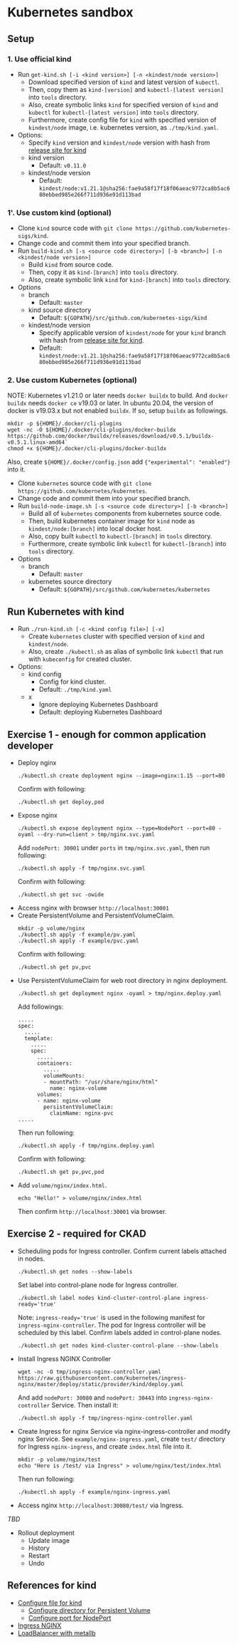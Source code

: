 Kubernetes sandbox
==================

## Setup

### 1. Use official kind

* Run `get-kind.sh [-i <kind version>] [-n <kindest/node version>]`
  + Download specified version of `kind` and latest version of `kubectl`.
  + Then, copy them as `kind-[version]` and `kubectl-[latest version]` into `tools` directory.
  + Also, create symbolic links `kind` for specified version of `kind` and `kubectl` for `kubectl-[latest version]` into `tools` directory.
  + Furthermore, create config file for `kind` with specified version of `kindest/node` image, i.e. kubernetes version, as `./tmp/kind.yaml`.
* Options:
  + Specify `kind` version and `kindest/node` version with hash from [release site for kind](https://github.com/kubernetes-sigs/kind/releases)
  + kind version
    - Default: `v0.11.0`
  + kindest/node version
    - Default: `kindest/node:v1.21.1@sha256:fae9a58f17f18f06aeac9772ca8b5ac680ebbed985e266f711d936e91d113bad`

### 1'. Use custom kind (optional)

* Clone `kind` source code with `git clone https://github.com/kubernetes-sigs/kind`.
* Change code and commit them into your specified branch.
* Run `build-kind.sh [-s <source code directory>] [-b <branch>] [-n <kindest/node version>]`
  + Build `kind` from source code.
  + Then, copy it as `kind-[branch]` into `tools` directory.
  + Also, create symbolic link `kind` for `kind-[branch]` into `tools` directory.
* Options
  + branch
    - Default: `master`
  + kind source directory
    - Default: `${GOPATH}/src/github.com/kubernetes-sigs/kind`
  + kindest/node version
    - Specify applicable version of `kindest/node` for your `kind` branch with hash from [release site for kind](https://github.com/kubernetes-sigs/kind/releases).
    - Default: `kindest/node:v1.21.1@sha256:fae9a58f17f18f06aeac9772ca8b5ac680ebbed985e266f711d936e91d113bad`

### 2. Use custom Kubernetes (optional)

NOTE: Kubernetes v1.21.0 or later needs `docker buildx` to build. And `docker buildx` needs `docker ce` v19.03 or later. In ubuntu 20.04, the version of docker is v19.03.x but not enabled `buildx`. If so, setup `buildx` as followings.

```
mkdir -p ${HOME}/.docker/cli-plugins
wget -nc -O ${HOME}/.docker/cli-plugins/docker-buildx https://github.com/docker/buildx/releases/download/v0.5.1/buildx-v0.5.1.linux-amd64`
chmod +x ${HOME}/.docker/cli-plugins/docker-buildx
```

Also, create `${HOME}/.docker/config.json` add `{"experimental": "enabled"}` into it. 

* Clone `kubernetes` source code with `git clone https://github.com/kubernetes/kubernetes`.
* Change code and commit them into your specified branch.
* Run `build-node-image.sh [-s <source code directory>] [-b <branch>]`
  + Build all of `kubernetes` components from kubernetes source code.
  + Then, build kubernetes container image for `kind` node as `kindest/node:[branch]` into local docker host.
  + Also, copy built `kubectl` to `kubectl-[branch]` in `tools` directory.
  + Furthermore, create symbolic link `kubectl` for `kubectl-[branch]` into `tools` directory.
* Options
  + branch
    - Default: `master`
  + kubernetes source directory
    - Default: `${GOPATH}/src/github.com/kubernetes/kubernetes`

## Run Kubernetes with kind

* Run `./run-kind.sh [-c <kind config file>] [-x]`
  + Create `kubernetes` cluster with specified version of `kind` and `kindest/node`.
  + Also, create `./kubectl.sh` as alias of symbolic link `kubectl` that run with `kubeconfig` for created cluster.
* Options:
  + kind config
    - Config for kind cluster.
    - Default: `./tmp/kind.yaml`
  + x
    - Ignore deploying Kubernetes Dashboard
    - Default: deploying Kubernetes Dashboard

## Exercise 1 - enough for common application developer

* Deploy nginx
  ```
  ./kubectl.sh create deployment nginx --image=nginx:1.15 --port=80
  ```
  Confirm with following:
  ```
  ./kubectl.sh get deploy,pod
  ```
* Expose nginx
  ```
  ./kubectl.sh expose deployment nginx --type=NodePort --port=80 -oyaml --dry-run=client > tmp/nginx.svc.yaml
  ```
  Add `nodePort: 30001` under `ports` in `tmp/nginx.svc.yaml`, then run following:
  ```
  ./kubectl.sh apply -f tmp/nginx.svc.yaml
  ```
  Confirm with following:
  ```
  ./kubectl.sh get svc -owide
  ```
* Access nginx with browser `http://localhost:30001`
* Create PersistentVolume and PersistentVolumeClaim.
  ```
  mkdir -p volume/nginx
  ./kubectl.sh apply -f example/pv.yaml
  ./kubectl.sh apply -f example/pvc.yaml
  ```
  Confirm with following:
  ```
  ./kubectl.sh get pv,pvc
  ```
* Use PersistentVolumeClaim for web root directory in nginx deployment.
  ```
  ./kubectl.sh get deployment nginx -oyaml > tmp/nginx.deploy.yaml
  ```
  Add followings:
  ```
  .....
  spec:
    .....
    template:
      .....
      spec:
        .....
        containers:
          .....
          volumeMounts:
          - mountPath: "/usr/share/nginx/html"
            name: nginx-volume
        volumes:
        - name: nginx-volume
          persistentVolumeClaim:
            claimName: nginx-pvc
  .....
  ```
  Then run following:
  ```
  ./kubectl.sh apply -f tmp/nginx.deploy.yaml
  ```
  Confirm with following:
  ```
  ./kubectl.sh get pv,pvc,pod
  ```
* Add `volume/nginx/index.html`.
  ```
  echo "Hello!" > volume/nginx/index.html
  ```
  Then confirm `http://localhost:30001` via browser.

## Exercise 2 - required for CKAD

* Scheduling pods for Ingress controller.
  Confirm current labels attached in nodes.
  ```
  ./kubectl.sh get nodes --show-labels
  ```
  Set label into control-plane node for Ingress controller.
  ```
  ./kubectl.sh label nodes kind-cluster-control-plane ingress-ready='true'
  ```
  Note: `ingress-ready='true'` is used in the following manifest for `ingress-nginx-controller`. The pod for Ingress controller will be scheduled by this label.
  Confirm labels added in control-plane nodes.
  ```
  ./kubectl.sh get nodes kind-cluster-control-plane --show-labels
  ```
* Install Ingress NGINX Controller
  ```
  wget -nc -O tmp/ingress-nginx-controller.yaml https://raw.githubusercontent.com/kubernetes/ingress-nginx/master/deploy/static/provider/kind/deploy.yaml
  ```
  And add `nodePort: 30080` and `nodePort: 30443` into `ingress-nginx-controller` Service.
  Then install it:
  ```
  ./kubectl.sh apply -f tmp/ingress-nginx-controller.yaml
  ```
* Create Ingress for nginx Service via nginx-ingress-controller and modify nginx Service.
  See `example/nginx-ingress.yaml`, create `test/` directory for Ingress `nginx-ingress`, and create `index.html` file into it.
  ```
  mkdir -p volume/nginx/test
  echo "Here is /test/ via Ingress" > volume/nginx/test/index.html
  ```
  Then run following:
  ```
  ./kubectl.sh apply -f example/nginx-ingress.yaml
  ```
* Access nginx `http://localhost:30080/test/` via Ingress.

_TBD_

* Rollout deployment
  + Update image
  + History
  + Restart
  + Undo

## References for kind

* [Configure file for kind](https://kind.sigs.k8s.io/docs/user/configuration/)
  + [Configure directory for Persistent Volume](https://kind.sigs.k8s.io/docs/user/configuration/#extra-mounts)
  + [Configure port for NodePort](https://kind.sigs.k8s.io/docs/user/configuration/#extra-port-mappings)
* [Ingress NGINX](https://kind.sigs.k8s.io/docs/user/ingress#ingress-nginx)
* [LoadBalancer with metallb](https://kind.sigs.k8s.io/docs/user/loadbalancer/)
